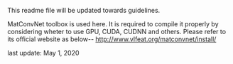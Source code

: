 This readme file will be updated towards guidelines.

MatConvNet toolbox is used here. It is required to compile it properly by considering wheter to use
GPU, CUDA, CUDNN and others. Please refer to its official website as below--
http://www.vlfeat.org/matconvnet/install/


last update: May 1, 2020
